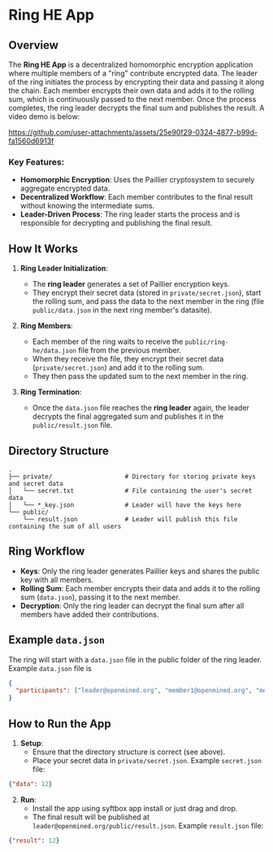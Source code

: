 # Ring HE App

## Overview

The **Ring HE App** is a decentralized homomorphic encryption application where multiple members of a "ring" contribute encrypted data. The leader of the ring initiates the process by encrypting their data and passing it along the chain. Each member encrypts their own data and adds it to the rolling sum, which is continuously passed to the next member. Once the process completes, the ring leader decrypts the final sum and publishes the result. A video demo is below:



https://github.com/user-attachments/assets/25e90f29-0324-4877-b99d-fa1560d6913f




### Key Features:
- **Homomorphic Encryption**: Uses the Paillier cryptosystem to securely aggregate encrypted data.
- **Decentralized Workflow**: Each member contributes to the final result without knowing the intermediate sums.
- **Leader-Driven Process**: The ring leader starts the process and is responsible for decrypting and publishing the final result.

## How It Works

1. **Ring Leader Initialization**:
   - The **ring leader** generates a set of Paillier encryption keys.
   - They encrypt their secret data (stored in `private/secret.json`), start the rolling sum, and pass the data to the next member in the ring (file `public/data.json` in the next ring member's datasite).

2. **Ring Members**:
   - Each member of the ring waits to receive the `public/ring-he/data.json` file from the previous member.
   - When they receive the file, they encrypt their secret data (`private/secret.json`) and add it to the rolling sum.
   - They then pass the updated sum to the next member in the ring.

3. **Ring Termination**:
   - Once the `data.json` file reaches the **ring leader** again, the leader decrypts the final aggregated sum and publishes it in the `public/result.json` file.

## Directory Structure

```plaintext
.
├── private/                    # Directory for storing private keys and secret data
│   └── secret.txt              # File containing the user's secret data
│   └── *_key.json              # Leader will have the keys here
└── public/                     
    └── result.json             # Leader will publish this file containing the sum of all users 
```

## Ring Workflow

- **Keys**: Only the ring leader generates Paillier keys and shares the public key with all members.
- **Rolling Sum**: Each member encrypts their data and adds it to the rolling sum (`data.json`), passing it to the next member.
- **Decryption**: Only the ring leader can decrypt the final sum after all members have added their contributions.

## Example `data.json`

The ring will start with a `data.json` file in the public folder of the ring leader. Example `data.json` file is

```json
{
  "participants": ["leader@openmined.org", "member1@openmined.org", "member2@openmined.org"]
}
```


## How to Run the App

1. **Setup**:
   - Ensure that the directory structure is correct (see above).
   - Place your secret data in `private/secret.json`. Example `secret.json` file:

```json
{"data": 12}
```

2. **Run**:
   - Install the app using syftbox app install or just drag and drop. 
   - The final result will be published at `leader@openmined.org/public/result.json`. Example `result.json` file:
```json
{"result": 12}
```
